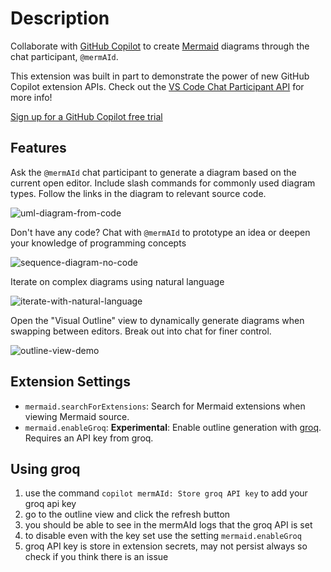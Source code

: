 # Description

Collaborate with [GitHub Copilot](https://code.visualstudio.com/docs/copilot/overview) to create [Mermaid](https://mermaid.js.org/intro/) diagrams through the chat participant, `@mermAId`.  

This extension was built in part to demonstrate the power of new GitHub Copilot extension APIs.  Check out the [VS Code Chat Participant API](https://code.visualstudio.com/api/extension-guides/chat) for more info!

[Sign up for a GitHub Copilot free trial](https://github.com/settings/copilot)

## Features

Ask the `@mermAId` chat participant to generate a diagram based on the current open editor. Include slash commands for commonly used diagram types.  Follow the links in the diagram to relevant source code.

![uml-diagram-from-code](./assets/gifs/01.gif)

Don't have any code? Chat with `@mermAId` to prototype an idea or deepen your knowledge of programming concepts

![sequence-diagram-no-code](./assets/gifs/02.gif)

Iterate on complex diagrams using natural language

![iterate-with-natural-language](./assets/gifs/03.gif)

Open the "Visual Outline" view to dynamically generate diagrams when swapping between editors.  Break out into chat for finer control.

![outline-view-demo](./assets/gifs/04.gif)



## Extension Settings

- `mermaid.searchForExtensions`: Search for Mermaid extensions when viewing Mermaid source.
- `mermaid.enableGroq`: **Experimental**: Enable outline generation with [groq](https://groq.com/). Requires an API key from groq.

## Using groq

1. use the command `copilot mermAId: Store groq API key` to add your groq api key
2. go to the outline view and click the refresh button
3. you should be able to see in the mermAId logs that the groq API is set
4. to disable even with the key set use the setting `mermaid.enableGroq`
5. groq API key is store in extension secrets, may not persist always so check if you think there is an issue
